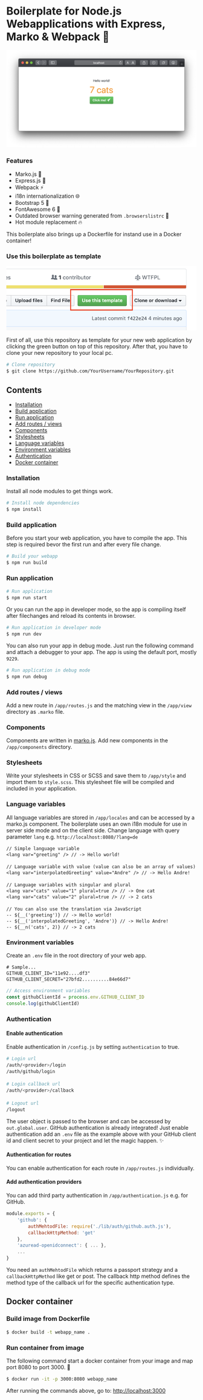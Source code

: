 # Boilerplate for Node.js Webapplications with Express, Marko & Webpack 🧙

![Screenshot](app/assets/images/screenshot.png)

### Features

- Marko.js 🧩
- Express.js 🚂
- Webpack ⚡
- i18n internationalization 🌐
- Bootstrap 5 🎨
- FontAwesome 6 🔣
- Outdated browser warning generated from `.browserslistrc` 🚨
- Hot module replacement 🔥

This boilerplate also brings up a Dockerfile for instand use in a Docker container!

### Use this boilerplate as template

![Use this Template](app/assets/images/use-template.png)

First of all, use this repository as template for your new web application by clicking the green button on top of this repository. After that, you have to clone your new repository to your local pc.

```bash
# Clone repository
$ git clone https://github.com/YourUsername/YourRepository.git
```

## Contents

- [Installation](#installation)
- [Build application](#build-application)
- [Run application](#run-application)
- [Add routes / views](#add-routes--views)
- [Components](#components)
- [Stylesheets](#stylesheets)
- [Language variables](#language-variables)
- [Environment variables](#environment-variables)
- [Authentication](#authentication)
- [Docker container](#docker-container)

### Installation

Install all node modules to get things work.

```bash
# Install node dependencies
$ npm install
```

### Build application

Before you start your web application, you have to compile the app. This step is required bevor the first run and after every file change.

```bash
# Build your webapp
$ npm run build
```

### Run application

```bash
# Run application
$ npm run start
```

Or you can run the app in developer mode, so the app is compiling itself after filechanges and reload its contents in browser.

```bash
# Run application in developer mode
$ npm run dev
```

You can also run your app in debug mode. Just run the following command and attach a debugger to your app. The app is using the default port, mostly `9229`.

```bash
# Run application in debug mode
$ npm run debug
```

### Add routes / views

Add a new route in `/app/routes.js` and the matching view in the `/app/view` directory as `.marko` file.

### Components

Components are written in [marko.js](https://github.com/marko-js/marko). Add new components in the `/app/components` directory.

### Stylesheets

Write your stylesheets in CSS or SCSS and save them to `/app/style` and import them to `style.scss`. This stylesheet file will be compiled and included in your application.

### Language variables

All language variables are stored in `/app/locales` and can be accessed by a marko.js component. The boilerplate uses an own i18n module for use in server side mode and on the client side. Change language with query parameter `lang` e.g. `http://localhost:8080/?lang=de`

```marko
// Simple language variable
<lang var="greeting" /> // -> Hello world!

// Language variable with value (value can also be an array of values)
<lang var="interpolatedGreeting" value="Andre" /> // -> Hello Andre!

// Language variables with singular and plural
<lang var="cats" value="1" plural=true /> // -> One cat
<lang var="cats" value="2" plural=true /> // -> 2 cats

// You can also use the translation via JavaScript
-- ${__('greeting')} // -> Hello world!
-- ${__('interpolatedGreeting', 'Andre')} // -> Hello Andre!
-- ${__n('cats', 2)} // -> 2 cats
```

### Environment variables

Create an `.env` file in the root directory of your web app.

```env
# Sample...
GITHUB_CLIENT_ID="11e92....df3"
GITHUB_CLIENT_SECRET="27bfd2..........84e66d7"
```

```javascript
// Access environment variables
const githubClientId = process.env.GITHUB_CLIENT_ID
console.log(githubClientId)
```

### Authentication

#### Enable authentication

Enable authentication in `/config.js` by setting `authentication` to true.

```bash
# Login url
/auth/<provider>/login
/auth/github/login

# Login callback url
/auth/<provider>/callback

# Logout url
/logout
```

The user object is passed to the browser and can be accessed by `out.global.user`. GitHub authentication is already integrated! Just enable authentication add an `.env` file as the example above with your GitHub client id and client secret to your project and let the magic happen. ✨

#### Authentication for routes

You can enable authentication for each route in `/app/routes.js` individually.

#### Add authentication providers

You can add third party authentication in `/app/authentication.js` e.g. for GitHub.

```javascript
module.exports = {
	'github': {
		authMehtodFile: require('./lib/auth/github.auth.js'),
		callbackHttpMethod: 'get'
	},
	'azuread-openidconnect': { ... },
	...
}
```

You need an `authMehtodFile` which returns a passport strategy and a `callbackHttpMethod` like get or post. The callback http method defines the method type of the callback url for the specific authentication type.

## Docker container

### Build image from Dockerfile

```bash
$ docker build -t webapp_name .
```

### Run container from image

The following command start a docker container from your image and map port 8080 to port 3000. 🔮

```bash
$ docker run -it -p 3000:8080 webapp_name
```

After running the commands above, go to: <http://localhost:3000>
